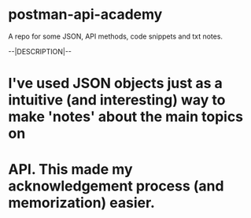 # postman-api-academy
A repo for some JSON, API methods,  code snippets and txt notes.

--|DESCRIPTION|--
# I've used JSON objects just as a intuitive (and interesting) way to make 'notes' about the main topics on
# API. This made my acknowledgement process (and memorization) easier.

